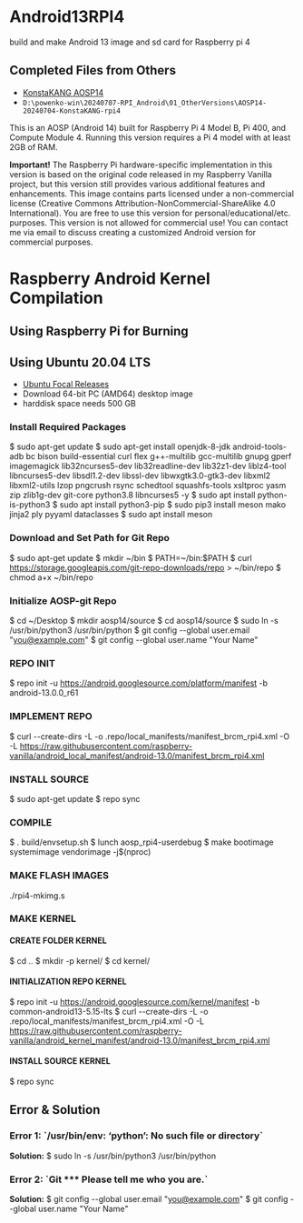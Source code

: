 # Android13RPI4
build and make Android 13 image and sd card for Raspberry pi 4



## Completed Files from Others
- [KonstaKANG AOSP14](https://konstakang.com/devices/rpi4/AOSP14/)
- `D:\powenko-win\20240707-RPI_Android\01_OtherVersions\AOSP14-20240704-KonstaKANG-rpi4`

This is an AOSP (Android 14) built for Raspberry Pi 4 Model B, Pi 400, and Compute Module 4. Running this version requires a Pi 4 model with at least 2GB of RAM.

**Important!** The Raspberry Pi hardware-specific implementation in this version is based on the original code released in my Raspberry Vanilla project, but this version still provides various additional features and enhancements. This image contains parts licensed under a non-commercial license (Creative Commons Attribution-NonCommercial-ShareAlike 4.0 International). You are free to use this version for personal/educational/etc. purposes. This version is not allowed for commercial use! You can contact me via email to discuss creating a customized Android version for commercial purposes.




# Raspberry Android Kernel Compilation 

## Using Raspberry Pi for Burning


## Using Ubuntu 20.04 LTS
- [Ubuntu Focal Releases](https://releases.ubuntu.com/focal/)
- Download 64-bit PC (AMD64) desktop image
- harddisk space needs 500 GB


### Install Required Packages
$ sudo apt-get update
$ sudo apt-get install openjdk-8-jdk android-tools-adb bc bison build-essential curl flex g++-multilib gcc-multilib gnupg gperf imagemagick lib32ncurses5-dev lib32readline-dev lib32z1-dev liblz4-tool libncurses5-dev libsdl1.2-dev libssl-dev libwxgtk3.0-gtk3-dev libxml2 libxml2-utils lzop pngcrush rsync schedtool squashfs-tools xsltproc yasm zip zlib1g-dev git-core python3.8 libncurses5 -y
$ sudo apt install python-is-python3
$ sudo apt install python3-pip
$ sudo pip3 install meson mako jinja2 ply pyyaml dataclasses
$ sudo apt install meson

### Download and Set Path for Git Repo
$ sudo apt-get update
$ mkdir ~/bin
$ PATH=~/bin:$PATH
$ curl https://storage.googleapis.com/git-repo-downloads/repo > ~/bin/repo
$ chmod a+x ~/bin/repo









### Initialize AOSP-git Repo
$ cd ~/Desktop
$ mkdir aosp14/source
$ cd aosp14/source
$ sudo ln -s /usr/bin/python3 /usr/bin/python
$ git config --global user.email "you@example.com"
$ git config --global user.name "Your Name" 


### REPO INIT
$ repo init -u https://android.googlesource.com/platform/manifest -b android-13.0.0_r61


### IMPLEMENT REPO
$ curl --create-dirs -L -o .repo/local_manifests/manifest_brcm_rpi4.xml -O -L https://raw.githubusercontent.com/raspberry-vanilla/android_local_manifest/android-13.0/manifest_brcm_rpi4.xml


### INSTALL SOURCE

$ sudo apt-get update
$ repo sync


### COMPILE

$ . build/envsetup.sh
$ lunch aosp_rpi4-userdebug
$ make bootimage systemimage vendorimage -j\$(nproc)


### MAKE FLASH IMAGES
./rpi4-mkimg.s

### MAKE KERNEL
#### CREATE FOLDER KERNEL
$ cd ..
$ mkdir -p kernel/
$ cd kernel/

#### INITIALIZATION REPO KERNEL

$ repo init -u https://android.googlesource.com/kernel/manifest -b common-android13-5.15-lts
$ curl --create-dirs -L -o .repo/local_manifests/manifest_brcm_rpi4.xml -O -L https://raw.githubusercontent.com/raspberry-vanilla/android_kernel_manifest/android-13.0/manifest_brcm_rpi4.xml


#### INSTALL SOURCE KERNEL
$ repo sync

##  Error & Solution
### Error 1: \`/usr/bin/env: ‘python’: No such file or directory\`
**Solution:**
$ sudo ln -s /usr/bin/python3 /usr/bin/python

### Error 2: \`Git *** Please tell me who you are.\`
**Solution:**
$ git config --global user.email "you@example.com"
$ git config --global user.name "Your Name"

